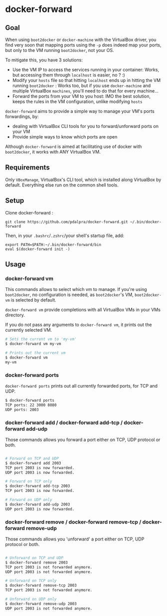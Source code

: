 # docker-forward

## Goal

When using `boot2docker` or `docker-machine` with the VirtualBox driver,
you find very soon that mapping ports using the `-p` does indeed map your ports, but only to the VM running `boot2docker`, not your OS.

To mitigate this, you have 3 solutions:

* Use the VM IP to access the services running in your container: Works, but accessing them through `localhost` is easier, no ? :)
* Modify your `hosts` file so that hitting `localhost` ends up in hitting the VM running `boot2docker` : Works too, but if you use `docker-machine` and multiple VirtualBox `machines`, you'll need to do that for every machine...
* Forward the ports from your VM to you host: IMO the best solution, keeps the rules in the VM configuration, unlike modifying `hosts`

`docker-forward` aims to provide a simple way to manage your VM's ports forwardings, by: 

* dealing with VirtualBox CLI tools for you to forward/unforward ports on your VM
* Provide simple ways to know which ports are open

Although `docker-forward` is aimed at facilitating use of docker with `boot2docker`, it works with ANY VirtualBox VM.
## Requirements

Only `VBoxManage`, VirtualBox's CLI tool, which is installed along VirtualBox by default.
Everything else run on the common shell tools.

## Setup

Clone docker-forward :

```
git clone https://github.com/pdalpra/docker-forward.git ~/.bin/docker-forward
```

Then, in your `.bashrc`/`.zshrc`/your shell's startup file, add:

```
export PATH=$PATH:~/.bin/docker-forward/bin
eval $(docker-forward init -)
```

## Usage

### docker-forward vm

This commands allows to select which vm to manage. If you're using `boot2docker`, no configuration is needed,
as `boot2docker`'s VM, `boot2docker-vm` is selected by default.

`docker-forward vm` provide completions with all VirtualBox VMs in your VMs directory.

If you do not pass any arguments to `docker-forward vm`, it prints out the currently selected VM.

```bash
# Sets the current vm to 'my-vm'
$ docker-forward vm my-vm

# Prints out the current vm
$ docker-forward vm
my-vm
```

### docker-forward ports

`docker-forward ports` prints out all currently forwarded ports, for TCP and UDP.

```bash
$ docker-forward ports
TCP ports: 22 3000 8080
UDP ports: 2003
```

### docker-forward add / docker-forward add-tcp / docker-forward add-udp

Those commands allows you forward a port either on TCP, UDP protocol or both.

```bash 

# Forward on TCP and UDP
$ docker-forward add 2003
TCP port 2003 is now forwarded.
UDP port 2003 is now forwarded.

# Forward on TCP only
$ docker-forward add-tcp 2003
TCP port 2003 is now forwarded.

# Forward on UDP only
$ docker-forward add-udp 2003
UDP port 2003 is now forwarded.
```

### docker-forward remove / docker-forward remove-tcp / docker-forward remove-udp

Those commands allows you 'unforward' a port either on TCP, UDP protocol or both.

```bash 

# Unforward on TCP and UDP
$ docker-forward remove 2003
TCP port 2003 is not forwarded anymore.
UDP port 2003 is not forwarded anymore.

# Unforward on TCP only
$ docker-forward remove-tcp 2003
TCP port 2003 is not forwarded anymore.

# Unforward on UDP only
$ docker-forward remove-udp 2003
UDP port 2003 is not forwarded anymore.
```
